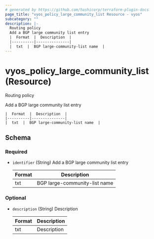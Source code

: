 ```yaml
---
# generated by https://github.com/hashicorp/terraform-plugin-docs
page_title: "vyos_policy_large_community_list Resource - vyos"
subcategory: ""
description: |-
  Routing policy
  Add a BGP large community list entry
  |  Format  |  Description  |
  |----------|---------------|
  |  txt  |  BGP large-community-list name  |
---
```


# vyos_policy_large_community_list (Resource)

Routing policy

Add a BGP large community list entry

    |  Format  |  Description  |
    |----------|---------------|
    |  txt  |  BGP large-community-list name  |



<!-- schema generated by tfplugindocs -->
## Schema

### Required

- `identifier` (String) Add a BGP large community list entry

    |  Format  |  Description  |
    |----------|---------------|
    |  txt  |  BGP large-community-list name  |

### Optional

- `description` (String) Description

    |  Format  |  Description  |
    |----------|---------------|
    |  txt  |  Description  |
